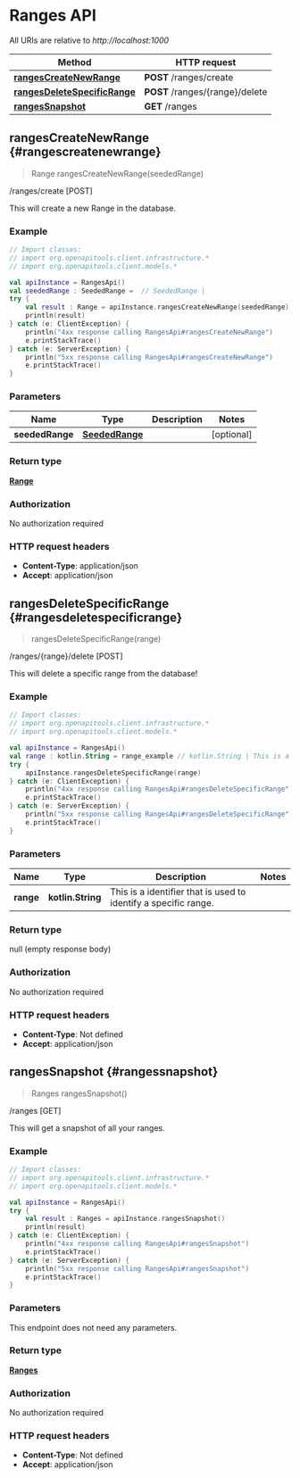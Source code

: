 # Ranges API

All URIs are relative to *http://localhost:1000*

Method | HTTP request
------------- | -------------
[**rangesCreateNewRange**](#rangescreatenewrange) | **POST** /ranges/create
[**rangesDeleteSpecificRange**](#rangesdeletespecificrange) | **POST** /ranges/\{range\}/delete
[**rangesSnapshot**](#rangessnapshot) | **GET** /ranges


<a id="rangesCreateNewRange"></a>
## **rangesCreateNewRange** {#rangescreatenewrange}
> Range rangesCreateNewRange(seededRange)

/ranges/create [POST]

This will create a new Range in the database.

### Example
```kotlin
// Import classes:
// import org.openapitools.client.infrastructure.*
// import org.openapitools.client.models.*

val apiInstance = RangesApi()
val seededRange : SeededRange =  // SeededRange | 
try {
    val result : Range = apiInstance.rangesCreateNewRange(seededRange)
    println(result)
} catch (e: ClientException) {
    println("4xx response calling RangesApi#rangesCreateNewRange")
    e.printStackTrace()
} catch (e: ServerException) {
    println("5xx response calling RangesApi#rangesCreateNewRange")
    e.printStackTrace()
}
```

### Parameters

Name | Type | Description  | Notes
------------- | ------------- | ------------- | -------------
 **seededRange** | [**SeededRange**](../models/SeededRange)|  | [optional]

### Return type

[**Range**](../models/Range)

### Authorization

No authorization required

### HTTP request headers

 - **Content-Type**: application/json
 - **Accept**: application/json

<a id="rangesDeleteSpecificRange"></a>
## **rangesDeleteSpecificRange** {#rangesdeletespecificrange}
> rangesDeleteSpecificRange(range)

/ranges/\{range\}/delete [POST]

This will delete a specific range from the database!

### Example
```kotlin
// Import classes:
// import org.openapitools.client.infrastructure.*
// import org.openapitools.client.models.*

val apiInstance = RangesApi()
val range : kotlin.String = range_example // kotlin.String | This is a identifier that is used to identify a specific range.
try {
    apiInstance.rangesDeleteSpecificRange(range)
} catch (e: ClientException) {
    println("4xx response calling RangesApi#rangesDeleteSpecificRange")
    e.printStackTrace()
} catch (e: ServerException) {
    println("5xx response calling RangesApi#rangesDeleteSpecificRange")
    e.printStackTrace()
}
```

### Parameters

Name | Type | Description  | Notes
------------- | ------------- | ------------- | -------------
 **range** | **kotlin.String**| This is a identifier that is used to identify a specific range. |

### Return type

null (empty response body)

### Authorization

No authorization required

### HTTP request headers

 - **Content-Type**: Not defined
 - **Accept**: application/json

<a id="rangesSnapshot"></a>
## **rangesSnapshot** {#rangessnapshot}
> Ranges rangesSnapshot()

/ranges [GET]

This will get a snapshot of all your ranges.

### Example
```kotlin
// Import classes:
// import org.openapitools.client.infrastructure.*
// import org.openapitools.client.models.*

val apiInstance = RangesApi()
try {
    val result : Ranges = apiInstance.rangesSnapshot()
    println(result)
} catch (e: ClientException) {
    println("4xx response calling RangesApi#rangesSnapshot")
    e.printStackTrace()
} catch (e: ServerException) {
    println("5xx response calling RangesApi#rangesSnapshot")
    e.printStackTrace()
}
```

### Parameters
This endpoint does not need any parameters.

### Return type

[**Ranges**](../models/Ranges)

### Authorization

No authorization required

### HTTP request headers

 - **Content-Type**: Not defined
 - **Accept**: application/json

